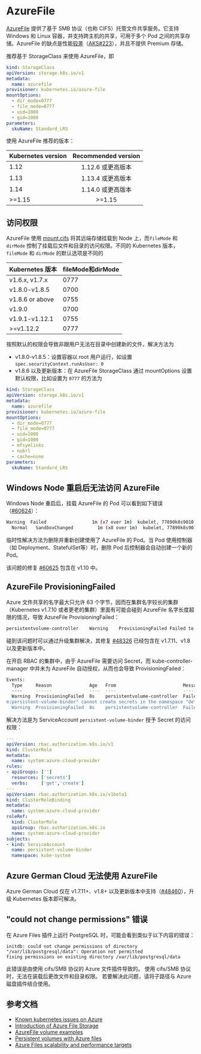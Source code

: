# AzureFile

[AzureFile](https://docs.microsoft.com/zh-cn/azure/storage/files/storage-files-introduction) 提供了基于 SMB 协议（也称 CIFS）托管文件共享服务。它支持 Windows 和 Linux 容器，并支持跨主机的共享，可用于多个 Pod 之间的共享存储。AzureFile 的缺点是性能[较差](https://docs.microsoft.com/en-us/azure/storage/files/storage-files-scale-targets)（[AKS\#223](https://github.com/Azure/AKS/issues/223)），并且不提供 Premium 存储。

推荐基于 StorageClass 来使用 AzureFile，即

```yaml
kind: StorageClass
apiVersion: storage.k8s.io/v1
metadata:
  name: azurefile
provisioner: kubernetes.io/azure-file
mountOptions:
  - dir_mode=0777
  - file_mode=0777
  - uid=1000
  - gid=1000
parameters:
  skuName: Standard_LRS
```

使用 AzureFile 推荐的版本：

| Kubernetes version | Recommended version |
| :--- | :---: |
| 1.12 | 1.12.6 或更高版本 |
| 1.13 | 1.13.4 或更高版本 |
| 1.14 | 1.14.0 或更高版本 |
| &gt;=1.15 | &gt;=1.15 |

## 访问权限

AzureFile 使用 [mount.cifs](https://linux.die.net/man/8/mount.cifs) 将其远端存储挂载到 Node 上，而`fileMode` 和 `dirMode` 控制了挂载后文件和目录的访问权限。不同的 Kubernetes 版本，`fileMode` 和 `dirMode` 的默认选项是不同的

| Kubernetes 版本 | fileMode和dirMode |
| :--- | :--- |
| v1.6.x, v1.7.x | 0777 |
| v1.8.0-v1.8.5 | 0700 |
| v1.8.6 or above | 0755 |
| v1.9.0 | 0700 |
| v1.9.1-v1.12.1 | 0755 |
| &gt;=v1.12.2 | 0777 |

按照默认的权限会导致非跟用户无法在目录中创建新的文件，解决方法为

* v1.8.0-v1.8.5：设置容器以 root 用户运行，如设置 `spec.securityContext.runAsUser: 0`
* v1.8.6 以及更新版本：在 AzureFile StorageClass 通过 mountOptions 设置默认权限，比如设置为 `0777` 的方法为

```yaml
kind: StorageClass
apiVersion: storage.k8s.io/v1
metadata:
  name: azurefile
provisioner: kubernetes.io/azure-file
mountOptions:
  - dir_mode=0777
  - file_mode=0777
  - uid=1000
  - gid=1000
  - mfsymlinks
  - nobrl
  - cache=none
parameters:
  skuName: Standard_LRS
```

## Windows Node 重启后无法访问 AzureFile

Windows Node 重启后，挂载 AzureFile 的 Pod 可以看到如下错误（[\#60624](https://github.com/kubernetes/kubernetes/issues/60624)）：

```bash
Warning  Failed                 1m (x7 over 1m)  kubelet, 77890k8s9010  Error: Error response from daemon: invalid bind mount spec "c:\\var\\lib\\kubelet\\pods\\07251c5c-1cfc-11e8-8f70-000d3afd4b43\\volumes\\kubernetes.io~azure-file\\pvc-fb6159f6-1cfb-11e8-8f70-000d3afd4b43:c:/mnt/azure": invalid volume specification: 'c:\var\lib\kubelet\pods\07251c5c-1cfc-11e8-8f70-000d3afd4b43\volumes\kubernetes.io~azure-file\pvc-fb6159f6-1cfb-11e8-8f70-000d3afd4b43:c:/mnt/azure': invalid mount config for type "bind": bind source path does not exist
  Normal   SandboxChanged         1m (x8 over 1m)  kubelet, 77890k8s9010  Pod sandbox changed, it will be killed and re-created.
```

临时性解决方法为删除并重新创建使用了 AzureFile 的 Pod。当 Pod 使用控制器（如 Deployment、StatefulSet等）时，删除 Pod 后控制器会自动创建一个新的 Pod。

该问题的修复 [\#60625](https://github.com/kubernetes/kubernetes/pull/60625) 包含在 v1.10 中。

## AzureFile ProvisioningFailed

Azure 文件共享的名字最大只允许 63 个字节，因而在集群名字较长的集群（Kubernetes v1.7.10 或者更老的集群）里面有可能会碰到 AzureFile 名字长度超限的情况，导致 AzureFile ProvisioningFailed：

```bash
persistentvolume-controller    Warning    ProvisioningFailed Failed to provision volume with StorageClass "azurefile": failed to find a matching storage account
```

碰到该问题时可以通过升级集群解决，其修复 [\#48326](https://github.com/kubernetes/kubernetes/pull/48326) 已经包含在 v1.7.11、v1.8 以及更新版本中。

在开启 RBAC 的集群中，由于 AzureFile 需要访问 Secret，而 kube-controller-manager 中并未为 AzureFile 自动授权，从而也会导致 ProvisioningFailed：

```bash
Events:
  Type     Reason              Age   From                         Message
  ----     ------              ----  ----                         -------
  Warning  ProvisioningFailed  8s    persistentvolume-controller  Failed to provision volume with StorageClass "azurefile": Couldn't create secret secrets is forbidden: User "system:serviceaccount:kube-syste
m:persistent-volume-binder" cannot create secrets in the namespace "default"
  Warning  ProvisioningFailed  8s    persistentvolume-controller  Failed to provision volume with StorageClass "azurefile": failed to find a matching storage account
```

解决方法是为 ServiceAccount `persistent-volume-binder` 授予 Secret 的访问权限：

```yaml
---
apiVersion: rbac.authorization.k8s.io/v1
kind: ClusterRole
metadata:
  name: system:azure-cloud-provider
rules:
- apiGroups: ['']
  resources: ['secrets']
  verbs:     ['get','create']
---
apiVersion: rbac.authorization.k8s.io/v1beta1
kind: ClusterRoleBinding
metadata:
  name: system:azure-cloud-provider
roleRef:
  kind: ClusterRole
  apiGroup: rbac.authorization.k8s.io
  name: system:azure-cloud-provider
subjects:
- kind: ServiceAccount
  name: persistent-volume-binder
  namespace: kube-system
```

## Azure German Cloud 无法使用 AzureFile

Azure German Cloud 仅在 v1.7.11+、v1.8+ 以及更新版本中支持（[\#48460](https://github.com/kubernetes/kubernetes/pull/48460)），升级 Kubernetes 版本即可解决。

## "could not change permissions" 错误

在 Azure Files 插件上运行 PostgreSQL 时，可能会看到类似于以下内容的错误：

```text
initdb: could not change permissions of directory "/var/lib/postgresql/data": Operation not permitted
fixing permissions on existing directory /var/lib/postgresql/data
```

此错误是由使用 cifs/SMB 协议的 Azure 文件插件导致的。 使用 cifs/SMB 协议时，无法在装载后更改文件和目录权限。 若要解决此问题，请将子路径与 Azure 磁盘插件结合使用。

## 参考文档

* [Known kubernetes issues on Azure](https://github.com/andyzhangx/demo/tree/master/issues)
* [Introduction of Azure File Storage](https://docs.microsoft.com/zh-cn/azure/storage/files/storage-files-introduction)
* [AzureFile volume examples](https://github.com/kubernetes/examples/tree/master/staging/volumes/azure_file)
* [Persistent volumes with Azure files](https://docs.microsoft.com/en-us/azure/aks/azure-files-dynamic-pv)
* [Azure Files scalability and performance targets](https://docs.microsoft.com/en-us/azure/storage/files/storage-files-scale-targets)

